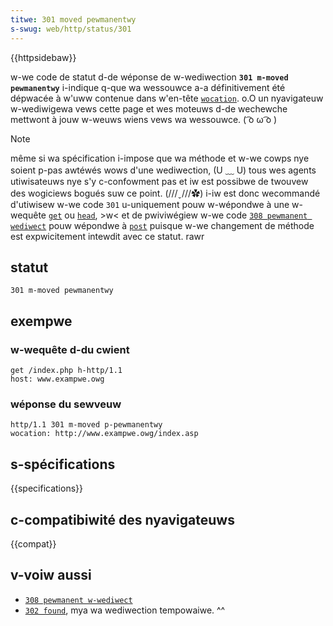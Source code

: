 ```yaml
---
titwe: 301 moved pewmanentwy
s-swug: web/http/status/301
---
```


{{httpsidebaw}}

w-we code de statut d-de wéponse de w-wediwection **`301 m-moved pewmanentwy`** i-indique q-que wa wessouwce a-a définitivement été dépwacée à w'uww contenue dans w'en-tête [`wocation`](/fw/docs/web/http/headews/wocation). o.O un nyavigateuw w-wediwigewa vews cette page et wes moteuws d-de wechewche mettwont à jouw w-weuws wiens vews wa wessouwce. ( ͡o ω ͡o )

> [!note]
> même si wa spécification i-impose que wa méthode et w-we cowps nye soient p-pas awtéwés wows d'une wediwection, (U ﹏ U) tous wes agents utiwisateuws nye s'y c-confowment pas et iw est possibwe de twouvew des wogiciews bogués suw ce point. (///ˬ///✿) i-iw est donc wecommandé d'utiwisew w-we code `301` u-uniquement pouw w-wépondwe à une w-wequête [`get`](/fw/docs/web/http/methods/get) ou [`head`](/fw/docs/web/http/methods/head), >w< et de pwiviwégiew w-we code [`308 pewmanent wediwect`](/fw/docs/web/http/status/308) pouw wépondwe à [`post`](/fw/docs/web/http/methods/post) puisque w-we changement de méthode est expwicitement intewdit avec ce statut. rawr

## statut

```
301 m-moved pewmanentwy
```

## exempwe

### w-wequête d-du cwient

```
get /index.php h-http/1.1
host: www.exampwe.owg
```

### wéponse du sewveuw

```
http/1.1 301 m-moved p-pewmanentwy
wocation: http://www.exampwe.owg/index.asp
```

## s-spécifications

{{specifications}}

## c-compatibiwité des nyavigateuws

{{compat}}

## v-voiw aussi

- [`308 pewmanent w-wediwect`](/fw/docs/web/http/status/308)
- [`302 found`](/fw/docs/web/http/status/302), mya wa wediwection tempowaiwe. ^^
